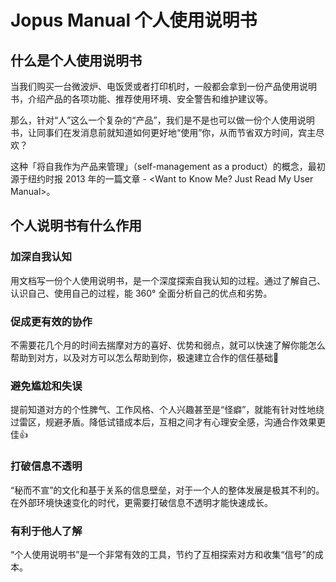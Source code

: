 # Jopus Manual 个人使用说明书

## 什么是个人使用说明书
当我们购买一台微波炉、电饭煲或者打印机时，一般都会拿到一份产品使用说明书，介绍产品的各项功能、推荐使用环境、安全警告和维护建议等。

那么，针对“人”这么一个复杂的“产品”，我们是不是也可以做一份个人使用说明书，让同事们在发消息前就知道如何更好地“使用”你，从而节省双方时间，宾主尽欢？

这种「将自我作为产品来管理」（self-management as a product）的概念，最初源于纽约时报 2013 年的一篇文章 - <Want to Know Me? Just Read My User Manual>。

## 个人说明书有什么作用

### 加深自我认知
用文档写一份个人使用说明书，是一个深度探索自我认知的过程。通过了解自己、认识自己、使用自己的过程，能 360° 全面分析自己的优点和劣势。
### 促成更有效的协作
不需要花几个月的时间去揣摩对方的喜好、优势和弱点，就可以快速了解你能怎么帮助到对方，以及对方可以怎么帮助到你，极速建立合作的信任基础💪
### 避免尴尬和失误
提前知道对方的个性脾气、工作风格、个人兴趣甚至是“怪癖”，就能有针对性地绕过雷区，规避矛盾。降低试错成本后，互相之间才有心理安全感，沟通合作效果更佳👍
### 打破信息不透明
“秘而不宣”的文化和基于关系的信息壁垒，对于一个人的整体发展是极其不利的。在外部环境快速变化的时代，更需要打破信息不透明才能快速成长。
### 有利于他人了解
“个人使用说明书”是一个非常有效的工具，节约了互相探索对方和收集“信号”的成本。